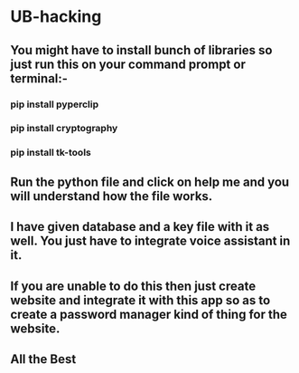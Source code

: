# UB-hacking
## You might have to install bunch of libraries so just run this on your command prompt or terminal:-
### pip install pyperclip
### pip install cryptography
### pip install tk-tools
## Run the python file and click on help me and you will understand how the file works.
## I have given database and a key file with it as well. You just have to integrate voice assistant in it.
## If you are unable to do this then just create website and integrate it with this app so as to create a password manager kind of thing for the website.
## All the Best
